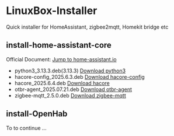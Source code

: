 # LinuxBox-Installer

Quick installer for HomeAssistant, zigbee2mqtt, Homekit bridge etc

## install-home-assistant-core

Official Document: [Jump to home-assistant.io](https://www.home-assistant.io/installation/linux#install-home-assistant-core)

- python3_3.13.3.deb(3.13.3) [Download python3](https://github.com/thirdreality/LinuxBox-Installer/releases/download/2025.4.3/python3_3.13.3.deb)
- hacore-config_2025.6.3.deb [Download hacore-config](https://github.com/thirdreality/LinuxBox-Installer/releases/download/2025.6.3/hacore-config_2025.6.3.deb)
- hacore_2025.6.4.deb [Download hacore](https://github.com/thirdreality/LinuxBox-Installer/releases/download/2025.6.4/hacore_2025.6.4.deb)
- otbr-agent_2025.07.21.deb [Download otbr-agent](https://github.com/thirdreality/LinuxBox-Installer/releases/download/2025.6.4/otbr-agent_2025.07.21.deb)
- zigbee-mqtt_2.5.0.deb [Download zigbee-mqtt](https://github.com/thirdreality/LinuxBox-Installer/releases/download/2025.6.3/zigbee-mqtt_2.5.0.deb)  


## install-OpenHab

To to continue ...

